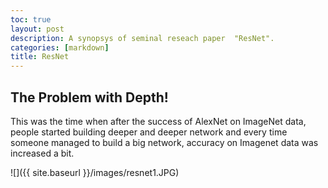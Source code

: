 ```yaml
---
toc: true
layout: post
description: A synopsys of seminal reseach paper  "ResNet".
categories: [markdown]
title: ResNet 
---
```


## The Problem with Depth!

This was the time when after the success of AlexNet on ImageNet data, people started building deeper and deeper network and every time someone managed to build a big network, accuracy on Imagenet data was increased a bit. 





![]({{ site.baseurl }}/images/resnet1.JPG)



  




